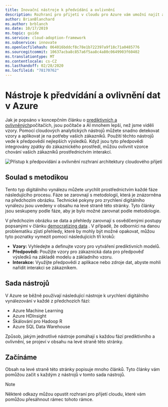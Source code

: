 ```yaml
---
title: Inovační nástroje k předvídání a ovlivnění
description: Rozhraní pro přijetí v cloudu pro Azure vám umožní najít analytické nástroje, které vám pomůžou detekovat vzory, integrovat předpovědi a ovlivnit chování zákazníků.
author: BrianBlanchard
ms.author: brblanch
ms.date: 10/17/2019
ms.topic: guide
ms.service: cloud-adoption-framework
ms.subservice: innovate
ms.openlocfilehash: 064016bddcf8c78e1b722397a9f18c71a0485776
ms.sourcegitcommit: 10637acba8c857a6f5aa8c4a80c0649903f60402
ms.translationtype: MT
ms.contentlocale: cs-CZ
ms.lasthandoff: 02/28/2020
ms.locfileid: "78170762"
---
```

# <a name="tools-to-predict-and-influence-data-in-azure"></a>Nástroje k předvídání a ovlivnění dat v Azure

Jak je popsáno v koncepčním článku o [prediktivních a ovlivněných](../considerations/predict.md)počítačích, jsou počítače a AI mnohem lepší, než jsme viděli vzory. Pomocí cloudových analytických nástrojů můžete snadno detekovat vzory a aplikovat je na potřeby vašich zákazníků. Použití těchto nástrojů vede k předpovědií nejlepších výsledků. Když jsou tyto předpovědi integrovány zpátky do zákaznického prostředí, můžou ovlivnit vzorce chování vašich zákazníků prostřednictvím interakcí.

![Přístup k předpovídání a ovlivnění rozhraní architektury cloudového přijetí](../../_images/innovate/predict-and-influence.png)

## <a name="alignment-to-the-methodology"></a>Soulad s metodikou

Tento typ digitálního vynálezu můžete urychlit prostřednictvím každé fáze následujícího procesu. Fáze se zarovnají s metodologií, která je znázorněna na předchozím obrázku. Technické pokyny pro zrychlení digitálního vynálezu jsou uvedeny v obsahu na levé straně této stránky. Tyto články jsou seskupeny podle fáze, aby je bylo možné zarovnat podle metodologie.

V předchozím obrázku se data a přehledy zarovnají s osvědčenými postupy popsanými v článku [democratizing data](./data.md) . V případě, že odborníci na danou problematiku zjistí přehledy, které by mohly být možné opakovat, můžou tyto poznatky vymezit pomocí následujících tří kroků:

- **Vzory:** Vyhledejte a definujte vzory pro vytváření prediktivních modelů.
- **Předpovědi:** Použijte vzory pro zákaznická data pro předpověď výsledků na základě modelu a základního vzoru.
- **Interakce:** Využijte předpovědi z aplikace nebo zdroje dat, abyste mohli nařídit interakci se zákazníkem.

## <a name="toolchain"></a>Sada nástrojů

V Azure se běžně používají následující nástroje k urychlení digitálního vynálezování v každé z předchozích fází:

- Azure Machine Learning
- Azure HDInsight
- Škálování pro Hadoop R
- Azure SQL Data Warehouse

Způsob, jakým jednotlivé nástroje pomáhají s každou fází prediktivního a ovlivnění, se projeví v obsahu na levé straně této stránky.

## <a name="get-started"></a>Začínáme

Obsah na levé straně této stránky popisuje mnoho článků. Tyto články vám pomůžou začít s každým z nástrojů v tomto sada nástrojů.

> [!NOTE]
> Některé odkazy můžou opustit rozhraní pro přijetí cloudu, které vám pomůžou přesáhnout rámec tohoto rámce.
